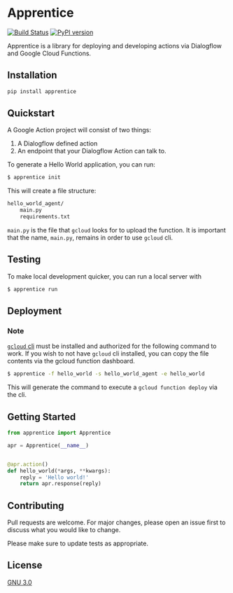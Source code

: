 # Apprentice
[![Build Status](https://travis-ci.com/andrewgy8/apprentice.svg?branch=master)](https://travis-ci.com/andrewgy8/apprentice)
[![PyPI version](https://badge.fury.io/py/apprentice.svg)](https://badge.fury.io/py/apprentice)

Apprentice is a library for deploying and developing actions via Dialogflow and Google Cloud Functions.

## Installation

```bash
pip install apprentice
```

## Quickstart

A Google Action project will consist of two things:
1. A Dialogflow defined action
1. An endpoint that your Dialogflow Action can talk to.

To generate a Hello World application, you can run:

```bash
$ apprentice init
```

This will create a file structure:

```bash
hello_world_agent/
    main.py
    requirements.txt
```

`main.py` is the file that `gcloud` looks for to upload the function.
It is important that the name, `main.py`, remains in order to use `gcloud` cli.

## Testing

To make local development quicker, you can run a local server with 
```bash
$ apprentice run
```

## Deployment

### Note
[`gcloud` cli](https://cloud.google.com/sdk/docs/quickstarts) must be installed and authorized for the following command 
to work. If you wish to not have `gcloud` cli installed, you can copy the file contents via the gcloud 
function dashboard.   

```bash
$ apprentice -f hello_world -s hello_world_agent -e hello_world
```

This will generate the command to execute a `gcloud function deploy` via the cli.  

## Getting Started

```python
from apprentice import Apprentice

apr = Apprentice(__name__)


@apr.action()
def hello_world(*args, **kwargs):
    reply = 'Hello world!'
    return apr.response(reply)
```

## Contributing
Pull requests are welcome. For major changes, please open an issue first to discuss what you would like to change.

Please make sure to update tests as appropriate.

## License
[GNU 3.0](https://choosealicense.com/licenses/gpl-3.0/)
